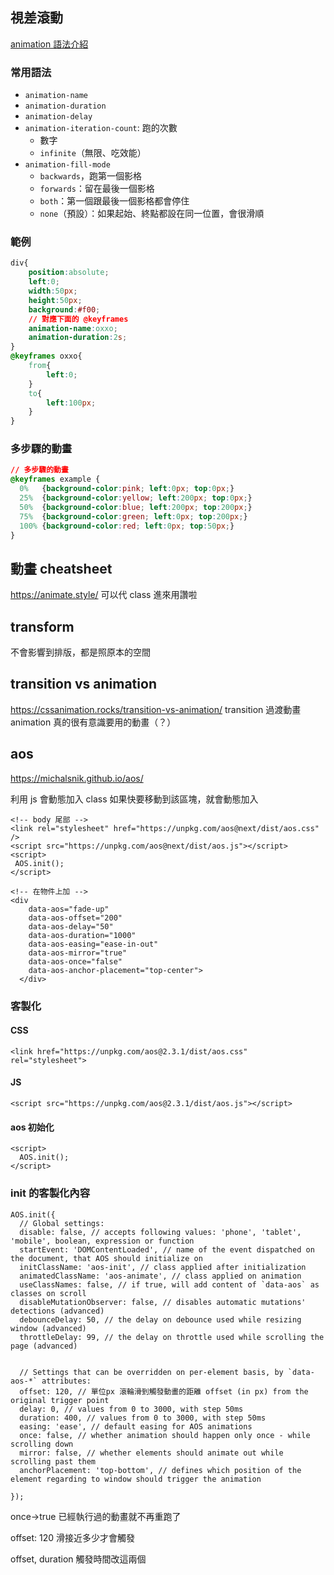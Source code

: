 ## 視差滾動
[animation 語法介紹](https://www.oxxostudio.tw/articles/201803/css-animation.html)
### 常用語法
- `animation-name`
- `animation-duration`
- `animation-delay`
- `animation-iteration-count`: 跑的次數
    - 數字
    - `infinite`（無限、吃效能）
- `animation-fill-mode`
    - `backwards`，跑第一個影格
    - `forwards`：留在最後一個影格
    - `both`：第一個跟最後一個影格都會停住
    - `none`（預設）：如果起始、終點都設在同一位置，會很滑順

### 範例
```css
div{
    position:absolute;
    left:0;
    width:50px;
    height:50px;
    background:#f00;
    // 對應下面的 @keyframes
    animation-name:oxxo;
    animation-duration:2s;
}
@keyframes oxxo{
    from{
        left:0;
    }
    to{
        left:100px;
    }
}
```
### 多步驟的動畫
```css
// 多步驟的動畫
@keyframes example {
  0%   {background-color:pink; left:0px; top:0px;}
  25%  {background-color:yellow; left:200px; top:0px;}
  50%  {background-color:blue; left:200px; top:200px;}
  75%  {background-color:green; left:0px; top:200px;}
  100% {background-color:red; left:0px; top:50px;}
}
```



## 動畫 cheatsheet
https://animate.style/
可以代 class 進來用讚啦

## transform
不會影響到排版，都是照原本的空間

## transition vs animation
https://cssanimation.rocks/transition-vs-animation/
transition 過渡動畫
animation 真的很有意識要用的動畫（？）


## aos
https://michalsnik.github.io/aos/

利用 js 會動態加入 class
如果快要移動到該區塊，就會動態加入

```htmlembedded=
<!-- body 尾部 -->
<link rel="stylesheet" href="https://unpkg.com/aos@next/dist/aos.css" />
<script src="https://unpkg.com/aos@next/dist/aos.js"></script>
<script>
 AOS.init();
</script>

```

```htmlembedded=
<!-- 在物件上加 -->
<div
    data-aos="fade-up"
    data-aos-offset="200"
    data-aos-delay="50"
    data-aos-duration="1000"
    data-aos-easing="ease-in-out"
    data-aos-mirror="true"
    data-aos-once="false"
    data-aos-anchor-placement="top-center">
  </div>

```


### 客製化
#### CSS
```htmlembedded=
<link href="https://unpkg.com/aos@2.3.1/dist/aos.css" rel="stylesheet">
```
#### JS
```htmlembedded=
<script src="https://unpkg.com/aos@2.3.1/dist/aos.js"></script>
```
#### aos 初始化
```htmlembedded=
<script>
  AOS.init();
</script>
```

### init 的客製化內容
```javascript=
AOS.init({
  // Global settings:
  disable: false, // accepts following values: 'phone', 'tablet', 'mobile', boolean, expression or function
  startEvent: 'DOMContentLoaded', // name of the event dispatched on the document, that AOS should initialize on
  initClassName: 'aos-init', // class applied after initialization
  animatedClassName: 'aos-animate', // class applied on animation
  useClassNames: false, // if true, will add content of `data-aos` as classes on scroll
  disableMutationObserver: false, // disables automatic mutations' detections (advanced)
  debounceDelay: 50, // the delay on debounce used while resizing window (advanced)
  throttleDelay: 99, // the delay on throttle used while scrolling the page (advanced)
  

  // Settings that can be overridden on per-element basis, by `data-aos-*` attributes:
  offset: 120, // 單位px 滾輪滑到觸發動畫的距離 offset (in px) from the original trigger point
  delay: 0, // values from 0 to 3000, with step 50ms
  duration: 400, // values from 0 to 3000, with step 50ms
  easing: 'ease', // default easing for AOS animations
  once: false, // whether animation should happen only once - while scrolling down
  mirror: false, // whether elements should animate out while scrolling past them
  anchorPlacement: 'top-bottom', // defines which position of the element regarding to window should trigger the animation

});
```

once->true
已經執行過的動畫就不再重跑了

offset: 120
滑接近多少才會觸發

offset, duration 觸發時間改這兩個